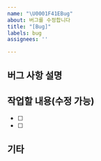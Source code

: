 ```yaml
---
name: "\U0001F41EBug"
about: 버그를 수정합니다
title: "[Bug]"
labels: bug
assignees: ''

---
```


## 버그 사항 설명
<!-- 수정해야할 버그에 대해 설명합니다. -->

## 작업할 내용(수정 가능)
- [ ]
- [ ]

## 기타
<!-- 참고한 자료 등을 첨부합니다.  -->
